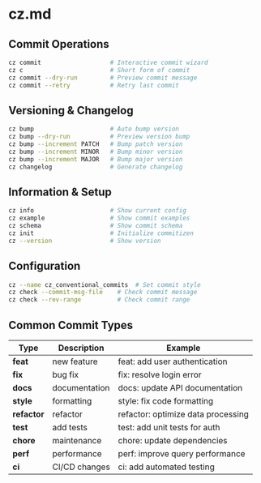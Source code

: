 # cz.md

## Commit Operations

```bash
cz commit                   # Interactive commit wizard
cz c                        # Short form of commit
cz commit --dry-run         # Preview commit message
cz commit --retry           # Retry last commit
```

## Versioning & Changelog

```bash
cz bump                     # Auto bump version
cz bump --dry-run           # Preview version bump
cz bump --increment PATCH   # Bump patch version
cz bump --increment MINOR   # Bump minor version
cz bump --increment MAJOR   # Bump major version
cz changelog                # Generate changelog
```

## Information & Setup

```bash
cz info                     # Show current config
cz example                  # Show commit examples
cz schema                   # Show commit schema
cz init                     # Initialize commitizen
cz --version                # Show version
```

## Configuration

```bash
cz --name cz_conventional_commits  # Set commit style
cz check --commit-msg-file    # Check commit message
cz check --rev-range          # Check commit range
```

## Common Commit Types

| Type | Description | Example |
|------|-------------|---------|
| **feat** | new feature | feat: add user authentication |
| **fix** | bug fix | fix: resolve login error |
| **docs** | documentation | docs: update API documentation |
| **style** | formatting | style: fix code formatting |
| **refactor** | refactor | refactor: optimize data processing |
| **test** | add tests | test: add unit tests for auth |
| **chore** | maintenance | chore: update dependencies |
| **perf** | performance | perf: improve query performance |
| **ci** | CI/CD changes | ci: add automated testing |
